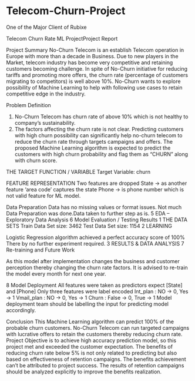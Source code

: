 # Telecom-Churn-Project
One of the Major Client of Rubixe

Telecom Churn Rate ML ProjectProject Report

Project Summary
No-Churn Telecom is an establish Telecom operation in Europe with more than a decade in Business. Due to new players in the Market, telecom industry has become very competitive and retaining customers becoming challenge. In spite of No-Churn initiative for reducing tariffs and promoting more offers, the churn rate (percentage of customers migrating to competitors) is well above 10%.
No-Churn wants to explore possibility of Machine Learning to help with following use cases to retain competitive edge in the industry.

Problem Definition
1. No-Churn Telecom has churn rate of above 10% which is not healthy to
company’s sustainability.
2. The factors affecting the churn rate is not clear.
Predicting customers with high churn possibility can significantly help no-churn telecom to reduce the churn rate through targets campaigns and offers.
The proposed Machine Learning algorithm is expected to predict the customers with high churn probability and flag them as “CHURN” along with churn score.

THE TARGET FUNCTION / VARIABLE
Target Variable: churn

FEATURE REPRESENTATION
Two features are dropped
State -> as another feature ‘area code’ captures the state
Phone -> is phone number which is not valid feature for ML model.

Data Preparation
Data has no missing values or format issues. Not much Data Preparation was done.Data taken to further step as is.
5 EDA – Exploratory Data Analysis
6 Model Evaluation / Testing Results
1 THE DATA SETS
Train Data Set size: 3462
Test Data Set size: 1154
2 LEARNING

Logistic Regression algorithm achieved a perfect accuracy score of 100% There by no further experiment required.
3 RESULTS & DATA ANALYSIS
7 Re-training and Future Work

As this model after implementation changes the business and customer perception thereby changing the churn rate factors.
It is advised to re-train the model every month for next one year.


8 Model Deployment
All features were taken as predictors expect [State] and [Phone]
Only three features were label encoded
Int_plan : NO -> 0, Yes -> 1
Vmail_plan : NO -> 0, Yes -> 1
Churn : False -> 0, True -> 1
Model deployment team should be labelling the input for predicting model
accordingly.

Conclusion
This Machine Learning algorithm can predict 100% of the probable churn
customers. No-Churn Telecom can run targeted campaigns with lucrative offers to retain the customers thereby reducing churn rate.
Project Objective is to achieve high accuracy prediction model, so this project met and exceeded the customer expectation.
The benefits of reducing churn rate below 5% is not only related to predicting but also based on effectiveness of retention campaigns. The benefits achievement can’t be attributed to project success. The results of retention campaigns should be analyzed explicitly to improve the benefits realization. 
